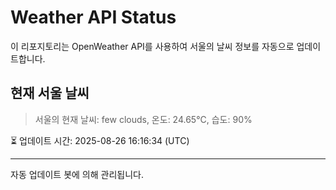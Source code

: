 
# Weather API Status

이 리포지토리는 OpenWeather API를 사용하여 서울의 날씨 정보를 자동으로 업데이트합니다.

## 현재 서울 날씨
> 서울의 현재 날씨: few clouds, 온도: 24.65°C, 습도: 90%

⏳ 업데이트 시간: 2025-08-26 16:16:34 (UTC)

---
자동 업데이트 봇에 의해 관리됩니다.

